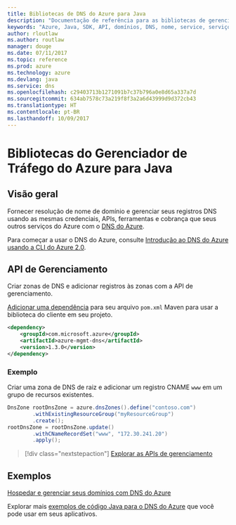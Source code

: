 ```yaml
---
title: Bibliotecas de DNS do Azure para Java
description: "Documentação de referência para as bibliotecas de gerenciamento de Java de DNS do Azure"
keywords: "Azure, Java, SDK, API, domínios, DNS, nome, service, serviço de nome de domínio"
author: rloutlaw
ms.author: routlaw
manager: douge
ms.date: 07/11/2017
ms.topic: reference
ms.prod: azure
ms.technology: azure
ms.devlang: java
ms.service: dns
ms.openlocfilehash: c29403713b1271091b7c37b796a0e8d65a337a7d
ms.sourcegitcommit: 634ab7578c73a219f8f3a2a6d43999d9d372cb43
ms.translationtype: HT
ms.contentlocale: pt-BR
ms.lasthandoff: 10/09/2017
---
```

# <a name="azure-traffic-manager-libraries-for-java"></a>Bibliotecas do Gerenciador de Tráfego do Azure para Java

## <a name="overview"></a>Visão geral

Fornecer resolução de nome de domínio e gerenciar seus registros DNS usando as mesmas credenciais, APIs, ferramentas e cobrança que seus outros serviços do Azure com o [DNS do Azure](/azure/dns/dns-overview).

Para começar a usar o DNS do Azure, consulte [Introdução ao DNS do Azure usando a CLI do Azure 2.0](/azure/dns/dns-getstarted-cli).

## <a name="management-api"></a>API de Gerenciamento

Criar zonas de DNS e adicionar registros às zonas com a API de gerenciamento.

[Adicionar uma dependência](https://maven.apache.org/guides/getting-started/index.html#How_do_I_use_external_dependencies) para seu arquivo `pom.xml` Maven para usar a biblioteca do cliente em seu projeto.

```XML
<dependency>
    <groupId>com.microsoft.azure</groupId>
    <artifactId>azure-mgmt-dns</artifactId>
    <version>1.3.0</version>
</dependency>
```   

### <a name="example"></a>Exemplo

Criar uma zona de DNS de raiz e adicionar um registro CNAME `www` em um grupo de recursos existentes.

```java
DnsZone rootDnsZone = azure.dnsZones().define("contoso.com")
        .withExistingResourceGroup("myResourceGroup")
        .create();
rootDnsZone = rootDnsZone.update()
        .withCNameRecordSet("www", "172.30.241.20")
        .apply();
```

> [!div class="nextstepaction"]
> [Explorar as APIs de gerenciamento](/java/api/overview/azure/dns/managementapi)

## <a name="samples"></a>Exemplos

[Hospedar e gerenciar seus domínios com DNS do Azure](https://github.com/Azure-Samples/dns-java-host-and-manage-your-domains)

Explorar mais [exemplos de código Java para o DNS do Azure](https://azure.microsoft.com/resources/samples/?platform=java&term=dns) que você pode usar em seus aplicativos.